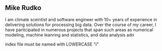 ## Mike Rudko
I am climate sceintist and software engineer with 10+ years of experience in delivering solutions for processing big data. 
Over the course of my career, I have paritcipated in numerous projects that span such areas as numerical modeling, machine leanring and statistics, and 
data analysis adn 



index file must be named with LOWERCASE "i"
